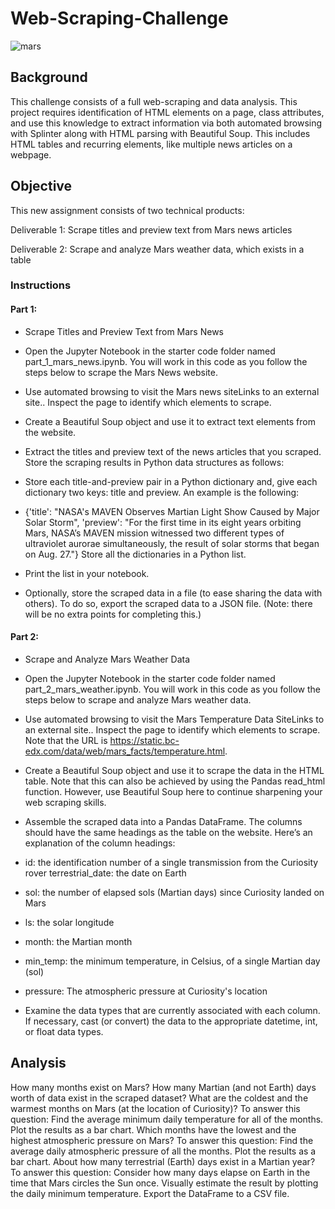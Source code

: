 # Web-Scraping-Challenge

![mars](https://user-images.githubusercontent.com/117343047/225522087-9036f1e1-19b4-450c-9899-22c35400038a.jpeg)

## Background
This challenge consists of a full web-scraping and data analysis. This project requires identification of HTML elements on a page, class attributes, and use this knowledge to extract information via both automated browsing with Splinter along with HTML parsing with Beautiful Soup. This includes HTML tables and recurring elements, like multiple news articles on a webpage.

## Objective
This new assignment consists of two technical products:

Deliverable 1: Scrape titles and preview text from Mars news articles

Deliverable 2: Scrape and analyze Mars weather data, which exists in a table


### Instructions

#### Part 1: 
* Scrape Titles and Preview Text from Mars News

* Open the Jupyter Notebook in the starter code folder named part_1_mars_news.ipynb. You will work in this code as you follow the steps below to scrape the Mars News website.

* Use automated browsing to visit the Mars news siteLinks to an external site.. Inspect the page to identify which elements to scrape.

* Create a Beautiful Soup object and use it to extract text elements from the website.

* Extract the titles and preview text of the news articles that you scraped. Store the scraping results in Python data structures as follows:

* Store each title-and-preview pair in a Python dictionary and, give each dictionary two keys: title and preview. An example is the following:

* {'title': "NASA's MAVEN Observes Martian Light Show Caused by Major Solar Storm", 
 'preview': "For the first time in its eight years orbiting Mars, NASA’s MAVEN mission witnessed two different types of ultraviolet aurorae simultaneously, the result of solar storms that began on Aug. 27."}
Store all the dictionaries in a Python list.

* Print the list in your notebook.

* Optionally, store the scraped data in a file (to ease sharing the data with others). To do so, export the scraped data to a JSON file. (Note: there will be no extra points for completing this.)

#### Part 2: 
* Scrape and Analyze Mars Weather Data
* Open the Jupyter Notebook in the starter code folder named part_2_mars_weather.ipynb. You will work in this code as you follow the steps below to scrape and analyze Mars weather data.

* Use automated browsing to visit the Mars Temperature Data SiteLinks to an external site.. Inspect the page to identify which elements to scrape. Note that the URL is https://static.bc-edx.com/data/web/mars_facts/temperature.html.

* Create a Beautiful Soup object and use it to scrape the data in the HTML table. Note that this can also be achieved by using the Pandas read_html function. However, use Beautiful Soup here to continue sharpening your web scraping skills.

* Assemble the scraped data into a Pandas DataFrame. The columns should have the same headings as the table on the website. Here’s an explanation of the column headings:

* id: the identification number of a single transmission from the Curiosity rover
terrestrial_date: the date on Earth
* sol: the number of elapsed sols (Martian days) since Curiosity landed on Mars
* ls: the solar longitude
* month: the Martian month
* min_temp: the minimum temperature, in Celsius, of a single Martian day (sol)
* pressure: The atmospheric pressure at Curiosity's location
* Examine the data types that are currently associated with each column. If necessary, cast (or convert) the data to the appropriate datetime, int, or float data types.

## Analysis

How many months exist on Mars?
How many Martian (and not Earth) days worth of data exist in the scraped dataset?
What are the coldest and the warmest months on Mars (at the location of Curiosity)? To answer this question:
Find the average minimum daily temperature for all of the months.
Plot the results as a bar chart.
Which months have the lowest and the highest atmospheric pressure on Mars? To answer this question:
Find the average daily atmospheric pressure of all the months.
Plot the results as a bar chart.
About how many terrestrial (Earth) days exist in a Martian year? To answer this question:
Consider how many days elapse on Earth in the time that Mars circles the Sun once.
Visually estimate the result by plotting the daily minimum temperature.
Export the DataFrame to a CSV file.



